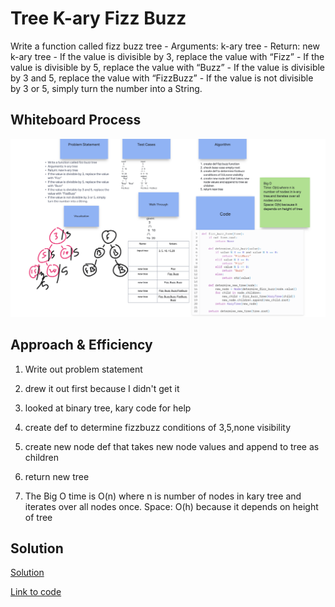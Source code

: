 # Tree K-ary Fizz Buzz

Write a function called fizz buzz tree
    - Arguments: k-ary tree
    - Return: new k-ary tree
    - If the value is divisible by 3, replace the value with “Fizz”
    - If the value is divisible by 5, replace the value with “Buzz”
    - If the value is divisible by 3 and 5, replace the value with “FizzBuzz”
    - If the value is not divisible by 3 or 5, simply turn the number into a String.



## Whiteboard Process

  <!-- Embedded whiteboard image -->

![Whiteboard Image](whiteboard18.png)

## Approach & Efficiency

1. Write out problem statement
2. drew it out first because I didn't get it
3. looked at binary tree, kary code for help
4. create def to determine fizzbuzz conditions of 3,5,none visibility
5. create new node def that takes new node values and append to tree as children
6. return new tree 

7. The Big O time is O(n) where n is number of nodes in kary tree and iterates over all nodes once. Space: O(h) because it depends on height of tree



## Solution

[Solution](../../code_challenges/tree_fizz_buzz.py)

[Link to code](https://replit.com/@XinDeng/code-challenges-401)
